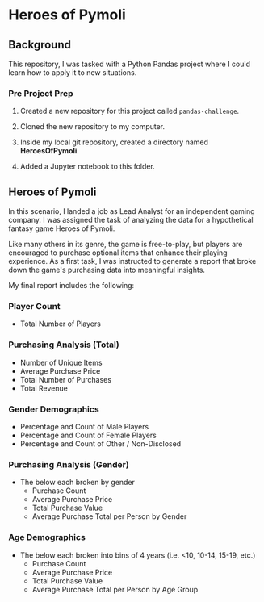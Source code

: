 # Heroes of Pymoli

## Background

This repository, I was tasked with a Python Pandas project where I could learn how to apply it to new situations. 

### Pre Project Prep

1. Created a new repository for this project called `pandas-challenge`.

2. Cloned the new repository to my computer.

3. Inside my local git repository, created a directory named **HeroesOfPymoli**.

4. Added a Jupyter notebook to this folder.

## Heroes of Pymoli

In this scenario, I landed a job as Lead Analyst for an independent gaming company. I was assigned the task of analyzing the data for a hypothetical fantasy game Heroes of Pymoli.

Like many others in its genre, the game is free-to-play, but players are encouraged to purchase optional items that enhance their playing experience. As a first task, I was instructed to generate a report that broke down the game's purchasing data into meaningful insights.

My final report includes the following:
### Player Count

* Total Number of Players

### Purchasing Analysis (Total)

* Number of Unique Items
* Average Purchase Price
* Total Number of Purchases
* Total Revenue

### Gender Demographics

* Percentage and Count of Male Players
* Percentage and Count of Female Players
* Percentage and Count of Other / Non-Disclosed

### Purchasing Analysis (Gender)

* The below each broken by gender
  * Purchase Count
  * Average Purchase Price
  * Total Purchase Value
  * Average Purchase Total per Person by Gender

### Age Demographics

* The below each broken into bins of 4 years (i.e. &lt;10, 10-14, 15-19, etc.)
  * Purchase Count
  * Average Purchase Price
  * Total Purchase Value
  * Average Purchase Total per Person by Age Group

